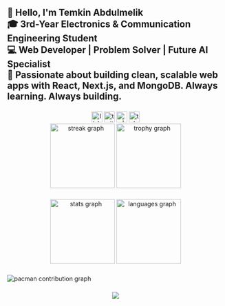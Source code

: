 <h2 align="left">👋 Hello, I'm Temkin Abdulmelik<br>🎓 3rd-Year Electronics & Communication Engineering Student<br>💻 Web Developer | Problem Solver | Future AI Specialist<br>🚀 Passionate about building clean, scalable web apps with React, Next.js, and MongoDB. Always learning. Always building.</h2>

###

<div align="center">
  <img src="https://img.shields.io/static/v1?message=LinkedIn&logo=linkedin&label=&color=0077B5&logoColor=white&labelColor=&style=for-the-badge" height="25" alt="linkedin logo"  />
  <img src="https://img.shields.io/static/v1?message=Twitter&logo=twitter&label=&color=1DA1F2&logoColor=white&labelColor=&style=for-the-badge" height="25" alt="twitter logo"  />
  <img src="https://img.shields.io/static/v1?message=Whatsapp&logo=whatsapp&label=&color=25D366&logoColor=white&labelColor=&style=for-the-badge" height="25" alt="whatsapp logo"  />
  <a href="https://t.me/temkin23" target="_blank">
    <img src="https://img.shields.io/static/v1?message=Telegram&logo=telegram&label=&color=2CA5E0&logoColor=white&labelColor=&style=for-the-badge" height="25" alt="telegram logo"  />
  </a>
</div
  
###

<div align="center">
  <img src="https://streak-stats.demolab.com?user=temkin236&locale=en&mode=daily&theme=dracula&hide_border=false&border_radius=5&order=3" height="150" alt="streak graph"  />
  <img src="https://github-profile-trophy.vercel.app?username=temkin236&theme=dracula&column=-1&row=1&margin-w=8&margin-h=8&no-bg=false&no-frame=false&order=4" height="150" alt="trophy graph"  />
</div>

###

<div align="center">
  <img src="https://github-readme-stats.vercel.app/api?username=temkin236&hide_title=false&hide_rank=false&show_icons=true&include_all_commits=true&count_private=true&disable_animations=false&theme=dracula&locale=en&hide_border=false&order=1" height="150" alt="stats graph"  />
  <img src="https://github-readme-stats.vercel.app/api/top-langs?username=temkin236&locale=en&hide_title=false&layout=compact&card_width=320&langs_count=5&theme=dracula&hide_border=false&order=2" height="150" alt="languages graph"  />
</div>

###

<picture>
  <source media="(prefers-color-scheme: dark)" srcset="https://raw.githubusercontent.com/temkin236/temkin236/output/pacman-contribution-graph-dark.svg">
  <source media="(prefers-color-scheme: light)" srcset="https://raw.githubusercontent.com/temkin236/temkin236/output/pacman-contribution-graph.svg">
  <img alt="pacman contribution graph" src="https://raw.githubusercontent.com/temkin236/temkin236/output/pacman-contribution-graph.svg">
</picture>

###

<div align="center">
  <img src="https://profile-counter.glitch.me/temkin236/count.svg?"  />
</div>

###

